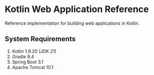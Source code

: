 # Kotlin Web Application Reference
Reference implementation for building web applications in Kotlin.

## System Requirements

1. Kotlin 1.9.20 (JDK 21)
2. Gradle 8.4
3. Spring Boot 3.1
4. Apache Tomcat 10.1
